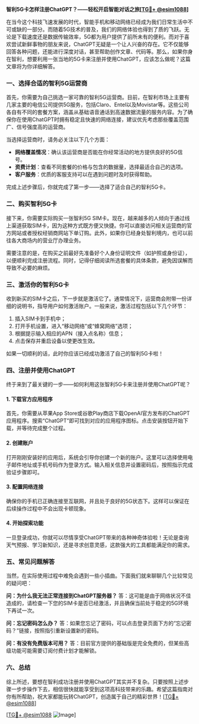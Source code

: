 **智利5G卡怎样注册ChatGPT？——轻松开启智能对话之旅[[TG💪+ @esim1088](https://t.me/s/esim1088)]**

在当今这个科技飞速发展的时代，智能手机和移动网络已经成为我们日常生活中不可或缺的一部分。而随着5G技术的普及，我们的网络体验也得到了质的飞跃。无论是下载速度还是数据传输效率，5G都为用户提供了前所未有的便利。而对于喜欢尝试新鲜事物的朋友来说，ChatGPT无疑是一个让人兴奋的存在。它不仅能够回答各种问题，还能进行深度对话，甚至帮助创作文章、代码等。那么，如果你身在智利，想要利用一张当地的5G卡来注册并使用ChatGPT，应该怎么做呢？这篇文章将为你详细解答。

### 一、选择合适的智利5G运营商

首先，你需要为自己挑选一家可靠的智利5G运营商。目前，在智利市场上主要有几家主要的电信公司提供5G服务，包括Claro、Entel以及Movistar等。这些公司各自有不同的套餐方案，涵盖从基础语音通话到高速数据流量的服务内容。为了确保你在使用ChatGPT时拥有稳定且快速的网络连接，建议优先考虑那些覆盖范围广、信号强度高的运营商。

当选择运营商时，请务必关注以下几个方面：
- **网络覆盖情况**：确认该运营商是否能在你经常活动的地方提供良好的5G信号。
- **资费计划**：查看不同套餐的价格与包含的数据量，选择最适合自己的选项。
- **客户服务**：优质的客服支持可以在遇到问题时及时获得帮助。

完成上述步骤后，你就完成了第一步——选择了适合自己的智利5G卡。

### 二、购买智利5G卡

接下来，你需要实际购买一张智利5G SIM卡。现在，越来越多的人倾向于通过线上渠道获取SIM卡，因为这种方式既方便又快捷。你可以直接访问相关运营商的官方网站或者授权经销商网站下单订购。此外，如果你已经身处智利境内，也可以前往各大商场内的营业厅办理业务。

需要注意的是，在购买之前最好先准备好个人身份证明文件（如护照或身份证），以便顺利完成注册流程。同时，记得仔细阅读所选套餐的具体条款，避免因误解而导致不必要的麻烦。

### 三、激活你的智利5G卡

收到新买的SIM卡之后，下一步就是激活它了。通常情况下，运营商会附带一份详细的说明书，指导用户如何激活账户。一般来说，激活过程包括以下几个环节：

1. 插入SIM卡到手机中；
2. 打开手机设置，进入“移动网络”或“蜂窝网络”选项；
3. 根据提示输入相应的APN（接入点名称）信息；
4. 点击保存并重启设备以使更改生效。

如果一切顺利的话，此时你应该已经成功激活了自己的智利5G卡啦！

### 四、注册并使用ChatGPT

终于来到了最关键的一步——如何利用这张智利5G卡来注册并使用ChatGPT呢？

#### 1. 下载官方应用程序
首先，你需要从苹果App Store或谷歌Play商店下载OpenAI官方发布的ChatGPT应用程序。搜索“ChatGPT”即可找到对应的应用程序图标。点击安装按钮开始下载，并等待完成整个过程。

#### 2. 创建账户
打开刚刚安装好的应用后，系统会引导你创建一个新的账户。这里可以选择使用电子邮件地址或手机号码作为登录方式。输入相关信息并设置密码后，按照指示完成验证步骤即可。

#### 3. 配置网络连接
确保你的手机已正确连接至互联网，并且处于良好的5G状态下。这样可以保证在后续操作过程中不会出现卡顿现象。

#### 4. 开始探索功能
一旦登录成功，你就可以尽情享受ChatGPT带来的各种神奇体验啦！无论是查询天气预报、学习新知识，还是寻求创意灵感，这款强大的工具都能满足你的需求。

### 五、常见问题解答

当然，在实际使用过程中难免会遇到一些小插曲。下面我们就来聊聊几个比较常见的疑问吧：

**问：为什么我无法正常连接到ChatGPT服务器？**
答：这可能是由于网络状况不佳造成的，请检查一下您的SIM卡是否已经激活，并且确保当前处于稳定的5G环境下再试一次。

**问：忘记密码怎么办？**
答：如果您忘记了密码，可以点击登录页面下方的“忘记密码？”链接，按照指引重新设置新的密码。

**问：有没有免费版本可用？**
答：目前官方提供的基础版是完全免费的，但某些高级功能可能需要订阅付费计划才能解锁。

### 六、总结

综上所述，要想在智利成功注册并使用ChatGPT其实并不复杂。只要按照上述步骤一步步操作下去，相信很快就能享受到这项高科技带来的乐趣。希望这篇指南对你有所帮助，祝大家都能玩转ChatGPT，创造属于自己的精彩世界！[[TG💪+ @esim1088](https://t.me/s/esim1088)]

[[TG💪+ @esim1088](https://t.me/s/esim1088) ![Image](https://i.postimg.cc/4NQfJmqS/Snipaste-2025-05-13-00-14-12.png)]
